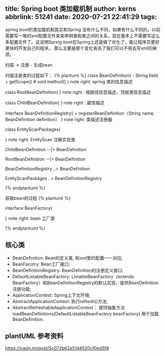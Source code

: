 title: Spring boot 类加载机制
author: kerns
abbrlink: 51241
date: 2020-07-21 22:41:29
tags:
---
spring boot的类加载机制其实和Spring 没有什么不同，如果有什么不同的，以前需要写一堆的xml配置文件来来申明类和类之间的关系，现在基本上不需要写这么多配置文件了。这说明Spring boot在Spring上还是做了优化了，能让程序员更好更快的开发自己的程序。
那么主要是那个变化省去了我们可以不用去写xml的麻烦。

扫描 -> 注册 - 生成bean

扫描注册类的过程如下：
{% plantuml %}
    class BeanDefinition{
	- String field
	+ getScope()
	# void method()
   }
   note right: spring 类的信息描述
   
   class RootBeanDefinition{
   }
   note right : 根路径信息描述，顶层类信息描述
   
   class ChildBeanDefinition{
   }
   note right : 属性描述
   
  interface BeanDefinitionRegistry{
    + registerBeanDefinition（String name, BeanDefinition definition）
  }
  note right: 类描述注册器
  
  class EntityScanPackages{
  
  }
  note right: EntityScan 注解实现类
  
  ChildBeanDefinition --|> BeanDefinition
  
  RootBeanDefinition --|> BeanDefinition
  
  BeanDefinitionRegistry ..> BeanDefinition
  
  EntityScanPackages ..> BeanDefinitionRegistry
  
{% endplantuml %}


获取bean的过程
{% plantuml %}

   interface BeanFactory{
   
   } 
   note right: bean 工厂类
  
{% endplantuml %}

## 核心类


+ BeanDefinition: Bean的定义类, 和xml里的配置一一对应;
+ BeanFacotry: Bean工厂接口;
+ BeanDefinitionRegistry: BeanDefinition的注册定义接口;
+ DefaultListableBeanFactory: ListableBeanFactory（extends BeanFactory）和BeanDefinitionRegistry的默认实现，提供BeanDefinition注册功能;
+ ApplicationContext: Spring上下文环境;
+ AbstractApplicationContext: 执行refresh()方法;
+ AbstractRefreshableApplicationContext： 提供抽象方法loadBeanDefinitions(DefaultListableBeanFactory beanFactory) 用于加载BeanDefinition.





## plantUML 参考资料

https://juejin.im/post/5c072b62e51d4520cf0ed5f8
